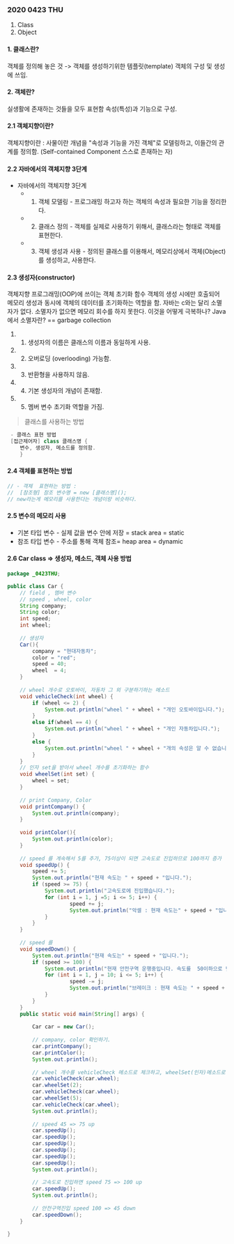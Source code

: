 ### 2020 0423 THU 
1. Class
2. Object

#### 1. 클래스란?
객체를 정의해 놓은 것 -> 객체를 생성하기위한 템플릿(template)
객체의 구성 및 생성에 쓰임.

#### 2. 객체란?
실생활에 존재하는 것들을 모두 표현함
속성(특성)과 기능으로 구성.

#### 2.1 객체지향이란?
객체지향이란 : 사물이란 개념을 "속성과 기능을 가진 객체"로 모델링하고, 이들간의 관계를 정의함. (Self-contained Component 스스로 존재하는 자)

#### 2.2 자바에서의 객체지향 3단계
* 자바에서의 객체지향 3단계
   * 1) 객체 모델링 - 프로그래밍 하고자 하는 객체의 속성과 필요한 기능을 정리한다.
   * 2) 클래스 정의 - 객체를 실제로 사용하기 위해서, 클래스라는 형태로 객체를 표현한다.
   * 3) 객체 생성과 사용 - 정의된 클래스를 이용해서, 메모리상에서 객체(Object)를 생성하고, 사용한다.

#### 2.3 생성자(constructor)
객체지향 프로그래밍(OOP)에 쓰이는 객체 초기화 함수
객체의 생성 시에만 호출되어 메모리 생성과 동시에 객체의 데이터를 초기화하는 역할을 함.
자바는 c와는 달리 소멸자가 없다. 소멸자가 없으면 메모리 회수를 하지 못한다. 이것을 어떻게 극복하나?
Java에서 소멸자란? == garbage collection
1. 1) 생성자의 이름은 클래스의 이름과 동일하게 사용.
2. 2) 오버로딩 (overlooding) 가능함.
3. 3) 반환형을 사용하지 않음.
4. 4) 기본 생성자의 개념이 존재함.
5. 5) 멤버 변수 초기화 역할을 가짐.

> 클래스를 사용하는 방법
```java
 - 클래스 표현 방법
 [접근제어자] class 클래스명 {
 	변수, 생성자, 메소드를 정의함.
 	}
```

#### 2.4 객체를 표현하는 방법
```java
// - 객체  표현하는 방법 :
//  [참조형] 참조 변수명 = new [클래스명]();
// new라는게 메모리를 사용한다는 개념이랑 비슷하다.
```

#### 2.5 변수의 메모리 사용
* 기본 타입 변수 - 실제 값을 변수 안에 저장 = stack area = static
* 참조 타입 변수 - 주소를 통해 객체 참조= heap area = dynamic


#### 2.6 Car class => 생성자, 메소드, 객체 사용 방법
```java
package _0423THU;

public class Car {
	// field , 멤버 변수
	// speed , wheel, color 
	String company;
	String color;
	int speed;
	int wheel;
	
	// 생성자
	Car(){
		company = "현대자동차";
		color = "red";
		speed = 40;
		wheel  = 4;
	}
	
	// wheel 개수로 오토바이, 자동차 그 외 구분하기하는 메소드 
	void vehicleCheck(int wheel) {
		if (wheel <= 2) {
			System.out.println("wheel " + wheel + "개인 오토바이입니다.");
		}
		else if(wheel == 4) {
			System.out.println("wheel " + wheel + "개인 자동차입니다.");
		}
		else {
			System.out.println("wheel " + wheel + "개의 속성은 알 수 없습니다.");
		}
	}
	// 인자 set을 받아서 wheel 개수를 초기화하는 함수
	void wheelSet(int set) {
		wheel = set;
	}
	
	// print Company, Color
	void printCompany() {
		System.out.println(company);
	}
	
	void printColor(){
		System.out.println(color);
	}
	
	// speed 를 계속해서 5를 추가, 75이상이 되면 고속도로 진입하므로 100까지 증가
	void speedUp() {
		speed += 5;
		System.out.println("현재 속도는 " + speed + "입니다.");
		if (speed >= 75) {
			System.out.println("고속도로에 진입했습니다.");
			for (int i = 1, j =5; i <= 5; i++) {
					speed += j;
					System.out.println("악셀 : 현재 속도는" + speed + "입니다.");
			}
		}
	}
	
	// speed 를 
	void speedDown() {
		System.out.println("현재 속도는" + speed + "입니다.");
		if (speed >= 100) {
			System.out.println("현재 안전구역 운행중입니다. 속도를  50이하으로 낮춰주세요.");
			for (int i = 1, j = 10; i <= 5; i++) {
					speed -= j;
					System.out.println("브레이크 : 현재 속도는 " + speed + "입니다.");
			}
		}
	}
	public static void main(String[] args) {
		
		Car car = new Car();
		
		// company, color 확인하기.
		car.printCompany();
		car.printColor();
		System.out.println();
		
		// wheel 개수를 vehicleCheck 메소드로 체크하고, wheelSet(인자)메소드로 값 초기화하고 다시 wheel 체크
 		car.vehicleCheck(car.wheel);
		car.wheelSet(2);
		car.vehicleCheck(car.wheel);
		car.wheelSet(5);
		car.vehicleCheck(car.wheel);
		System.out.println();
		
		// speed 45 => 75 up
		car.speedUp();
		car.speedUp();
		car.speedUp();
		car.speedUp();
		car.speedUp();
		car.speedUp();
		System.out.println();
		
		// 고속도로 진입하면 speed 75 => 100 up
		car.speedUp();
		System.out.println();
		
		// 안전구역진입 speed 100 => 45 down
		car.speedDown();
	}

}

```

